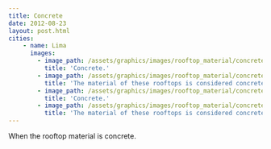 ```yaml
---
title: Concrete
date: 2012-08-23
layout: post.html
cities:
    - name: Lima
      images:
        - image_path: /assets/graphics/images/rooftop_material/concrete_lima_01.jpg
          title: 'Concrete.'
        - image_path: /assets/graphics/images/rooftop_material/concrete_lima_02.jpg
          title: 'The material of these rooftops is considered concrete.'   
        - image_path: /assets/graphics/images/rooftop_material/concrete_lima_03.jpg
          title: 'Concrete.'
        - image_path: /assets/graphics/images/rooftop_material/concrete_lima_04.jpg
          title: 'The material of these rooftops is considered concrete.'             
---
```

When the rooftop material is concrete.

